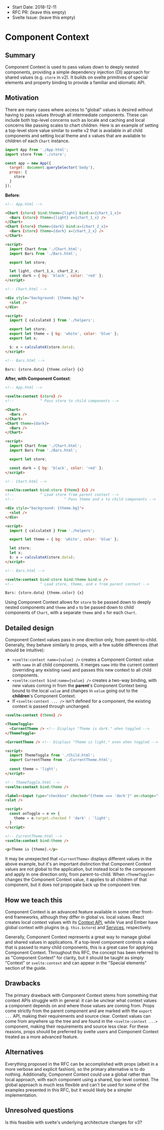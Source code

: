 - Start Date: 2018-12-11
- RFC PR: (leave this empty)
- Svelte Issue: (leave this empty)

# Component Context

## Summary

Component Context is used to pass values down to deeply nested components, providing a simple dependency injection (DI) approach for shared values (e.g. `store` in v2). It builds on svelte primitives of special elements and property binding to provide a familiar and idiomatic API.

## Motivation

There are many cases where access to "global" values is desired without having to pass values through all intermediate components. These can include both top-level concerns such as locale and caching and local concerns like passing scales to chart children. Here is an example of setting a top-level store value similar to svelte v2 that is available in all child components and setting local theme and x values that are available to children of each `Chart` instance.

```js
import App from './App.html';
import store from './store';

const app = new App({
  target: document.querySelector('body'),
  props: {
    store
  }
});
```

__Before__:

```html
<!-- App.html -->

<Chart {store} bind:theme={light} bind:x={chart_1_x}>
  <Bars {store} theme={light} x={chart_1_x} />
</Chart>
<Chart {store} theme={dark} bind:x={chart_2_x}>
  <Bars {store} theme={dark} x={chart_2_x} />
</Chart>

<script>
  import Chart from './Chart.html';
  import Bars from './Bars.html';

  export let store;

  let light, chart_1_x, chart_2_x;
  const dark = { bg: 'black', color: 'red' };
</script>
```

```html
<!-- Chart.html -->

<div style="background: {theme.bg}">
  <slot />
</div>

<script>
  import { calculateX } from './helpers';

  export let store;
  export let theme = { bg: 'white', color: 'blue' };
  export let x;

  $: x = calculateX(store.data);
</script>
```

```html
<!-- Bars.html -->

Bars: {store.data} {theme.color} {x}
```

__After, with Component Context__:

```html
<!-- App.html -->

<svelte:context {store} />
<!--            ^ Pass store to child components -->

<Chart>
  <Bars />
</Chart>
<Chart theme={dark}>
  <Bars />
</Chart>

<script>
  import Chart from './Chart.html';
  import Bars from './Bars.html';

  export let store;

  const dark = { bg: 'black', color: 'red' };
</script>
```

```html
<!-- Chart.html -->

<svelte:context bind:store {theme} {x} />
<!--            ^ Load store from parent context -->
<!--                       ^ Pass theme and x to child components -->

<div style="background: {theme.bg}">
  <slot />
</div>

<script>
  import { calculateX } from './helpers';

  export let theme = { bg: 'white', color: 'blue' };

  let store;
  let x;
  $: x = calculateX(store.data);
</script>
```

```html
<!-- Bars.html -->

<svelte:context bind:store bind:theme bind:x />
<!--            ^ Load store, theme, and x from parent context -->

Bars: {store.data} {theme.color} {x}
```

Using Component Context allows for `store` to be passed down to deeply nested components and `theme` and `x` to be passed down to child components of `Chart`, with a separate `theme` and `x` for each `Chart`. 

## Detailed design 

Component Context values pass in one direction only, from parent-to-child. Generally, they behave similarly to props, with a few subtle differences (that should be intuitive):

- `<svelte:context name={value} />` creates a Component Context value with `name` in all child components. It merges `name` into the current context (overriding any existing `name`) and passes this new context to all child components.
- `<svelte:context bind:name={value} />` creates a two-way binding, with new values coming in from the __parent__'s Component Context being bound to the local `value` and changes in `value` going out to the __children__'s Component Context.
- If `<svelte:context ... />` isn't defined for a component, the existing context is passed through unchanged.

```html
<svelte:context {theme} />

<ThemeToggle>
  <CurrentTheme /> <!-- Displays "Theme is dark." when toggled -->
</ThemeToggle>

<CurrentTheme /> <!-- Displays "Theme is light." even when toggled -->

<script>
  import ThemeToggle from './Child.html';
  import CurrentTheme from './CurrentTheme.html';
  
  const theme = 'light';
</script>
```

```html
<!-- ThemeToggle.html -->
<svelte:context bind:theme />

<label><input type="checkbox" checked="{theme === 'dark'}" on:change="{onToggle}"> Dark Theme</label>
<slot />

<script>
  const onToggle = e => {
    theme = e.target.checked ? 'dark' : 'light';
  }
</script>
```

```html
<!-- CurrentTheme.html -->
<svelte:context bind:theme />

<p>Theme is {theme}.</p>
```

It may be unexpected that `<CurrentTheme>` displays different values in the above example, but it's an important distinction that Component Context values are not global to the application, but instead local to the component and apply in one direction only, from parent-to-child. When `<ThemeToggle>` changes the Component Context value, it applies to all children of that component, but it does _not_ propogate back up the component tree.

## How we teach this

Component Context is an advanced feature available in some other front-end frameworks, although they differ in global vs. local values. React creates local context values with its [Context API](https://reactjs.org/docs/context.html), while Vue and Ember have global context with plugins (e.g. `this.$store`) and [Services](https://guides.emberjs.com/release/applications/services/), respectively.

Generally, Component Context represents a great way to manage global and shared values in applications. If a top-level component controls a value that is passed to many child components, this is a great case for applying Component Context. Throughout this RFC, the concept has been referred to as "Component Context" for clarity, but it should be taught as simply "Context" or `svelte:context` and can appear in the "Special elements" section of the guide.

## Drawbacks

The primary drawback with Component Context stems from something that context APIs struggle with in general: it can be unclear what context values a component depends on and where those values are coming from. Props come strictly from the parent component and are marked with the `export ...` API, making their requirements and source clear. Context values can come from anywhere up the tree and are found in the `<svelte:context ...>` component, making their requirements and source less clear. For these reasons, props should be preferred by svelte users and Component Context treated as a more advanced feature.

## Alternatives

Everything proposed in the RFC can be accomplished with props (albeit in a more verbose and explicit fashion), so the primary alternative is to do nothing. Additionally, Component Context could use a global rather than local approach, with each component using a shared, top-level context. The global approach is much less flexible and can't be used for some of the examples presented in this RFC, but it would likely be a simpler implementation.

## Unresolved questions

Is this feasible with svelte's underlying architecture changes for v3?
